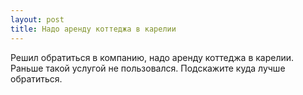 ```yaml
---
layout: post 
title: Надо аренду коттеджа в карелии 
--- 
```

Решил обратиться в компанию, надо аренду коттеджа в карелии. Раньше такой услугой не пользовался. Подскажите куда лучше обратиться.
